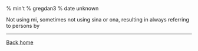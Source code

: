 % min't
% gregdan3
% date unknown

Not using mi, sometimes not using sina or ona, resulting in always referring to persons by

---

[Back home](/toki-pona/)
